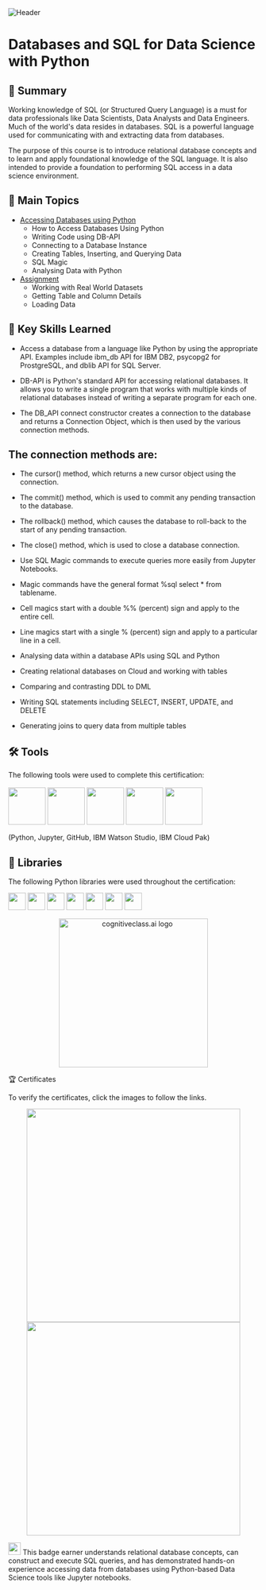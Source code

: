 <img src="https://user-images.githubusercontent.com/84391594/152703941-8c1b3e93-7358-4274-8c7d-b152d3132814.png" alt="Header"/> 
 
# Databases and SQL for Data Science with Python

## 📄 Summary 

Working knowledge of SQL (or Structured Query Language) is a must for data professionals like Data Scientists, Data Analysts and Data Engineers. Much of the world's data resides in databases. SQL is a powerful language used for communicating with and extracting data from databases.

The purpose of this course is to introduce relational database concepts and to learn and apply foundational knowledge of the SQL language. It is also intended to provide a foundation to performing SQL access in a data science environment.  

## 📑 Main Topics

- [Accessing Databases using Python](https://github.com/PramodRawat157/SQL-For-Data-Science-IBM)
  - How to Access Databases Using Python
  - Writing Code using DB-API
  - Connecting to a Database Instance
  - Creating Tables, Inserting, and Querying Data
  - SQL Magic
  - Analysing Data with Python
- [Assignment](https://bit.ly/3EiS0UE)
  - Working with Real World Datasets
  - Getting Table and Column Details
  - Loading Data
 
## 🔑 Key Skills Learned 

- Access a database from a language like Python by using the appropriate API. Examples include ibm_db API for IBM DB2, psycopg2 for ProstgreSQL, and dblib API for SQL Server.

- DB-API is Python's standard API for accessing relational databases. It allows you to write a single program that works with multiple kinds of relational databases instead of writing a separate program for each one.

- The DB_API  connect constructor creates a connection to the database and returns a Connection Object, which is then used by the various connection methods.

## The connection methods are:

- The cursor() method, which returns a new cursor object using the connection.
- The commit() method, which is used to commit any pending transaction to the database.
- The rollback() method, which causes the database to roll-back to the start of any pending transaction.
- The close() method, which is used to close a database connection. 

- Use SQL Magic commands to execute queries more easily from Jupyter Notebooks. 
- Magic commands have the general format %sql select * from tablename.
- Cell magics start with a double %% (percent) sign and apply to the entire cell.
- Line magics start with a single % (percent) sign and apply to a particular line in a cell.
- Analysing data within a database APIs using SQL and Python
- Creating relational databases on Cloud and working with tables
- Comparing and contrasting DDL to DML
- Writing SQL statements including SELECT, INSERT, UPDATE, and DELETE
- Generating joins to query data from multiple tables

## 🛠️ Tools
The following tools were used to complete this certification: <br> <br>
  <img src="https://user-images.githubusercontent.com/84391594/152705364-f16bb223-41aa-4510-8113-51171dfe9953.png" height="75">
  <img src="https://user-images.githubusercontent.com/84391594/152705271-083f8784-b3c9-4065-9733-ea3fa8ad5a7a.png" height="75">
  <img src="https://user-images.githubusercontent.com/84391594/152705273-adffe1bf-b509-44d0-b3ac-671cce5071df.svg" height="75">
  <img src="https://user-images.githubusercontent.com/84391594/152705324-68f777a0-3875-4b65-ae96-646643284541.png" height="75">
  <img src="https://user-images.githubusercontent.com/84391594/152705298-bb170d32-3dd0-4ad4-8221-8b7b029116b4.png" height="75">
</p>
(Python, Jupyter, GitHub, IBM Watson Studio, IBM Cloud Pak)


## 📖 Libraries
The following Python libraries were used throughout the certification: <br> 
<p align="left">
  <img  src="https://user-images.githubusercontent.com/84391594/152706127-ce41990f-2588-472a-b5df-6b403a5947e6.png" height="35">
  <img  src="https://user-images.githubusercontent.com/84391594/152706130-5577011e-ecb3-47aa-af73-f6bd1bda05bc.png" height="35">
  <img  src="https://user-images.githubusercontent.com/84391594/152706132-5939da7e-7d1e-43b8-9c46-2d3fe5198dda.png" height="35">
  <img  src="https://user-images.githubusercontent.com/84391594/152706135-85cdd35e-922a-414a-a198-c670fbf8fb25.svg" height="35">
  <img  src="https://user-images.githubusercontent.com/84391594/152706148-36f27f03-1967-45d1-82d8-f6c149c6f21c.svg" height="35">
  <img  src="https://user-images.githubusercontent.com/84391594/152706211-7966848a-a2e1-4c4a-bc08-594a4ca6ff07.png" height="35">
 <img  src="https://user-images.githubusercontent.com/84391594/152706214-d018bc5e-1477-4de2-94d7-5c0886e0477d.png" height="35">  
</p>

<p align="middle">
 <img src="https://cf-courses-data.s3.us.cloud-object-storage.appdomain.cloud/IBMDeveloperSkillsNetwork-DA0101EN-SkillsNetwork/labs/Module%203/images/IDSNlogo.png" width="300" alt="cognitiveclass.ai logo" />
</p>  


🏆 Certificates

To verify the certificates, click the images to follow the links.

 <p align="middle">
  <a href="https://coursera.org/share/297263feed6bc7b7f5051fcb3a37c529"><img src="https://user-images.githubusercontent.com/110245477/218282169-c9f471bc-0cb6-4f67-a3e8-8ddb349c42aa.png" height="430"></a>
  <a href="https://www.credly.com/badges/a2f85954-fc5a-4586-86ba-9ac0dbf89fbf/public_url"><img src="https://user-images.githubusercontent.com/110245477/218282108-5c4a1412-297f-4ddb-8f2c-3cc2a6ba4b5d.png" height="430"></a>
</p>


<img src="https://media.istockphoto.com/id/1331164793/vector/study-championship-logo-template-design.jpg?s=612x612&amp;w=0&amp;k=20&amp;c=7QClXetCt90IySTsOVBWPzEqWL6TWxAwRQnFmhNNsbM=" width = '25' height = '25'/> This badge earner understands relational database concepts, can construct and execute SQL queries, and has demonstrated hands-on experience accessing data from databases using Python-based Data Science tools like Jupyter notebooks.
  


 
